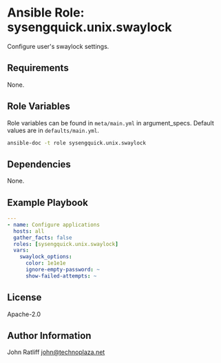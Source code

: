 # Ansible Role: sysengquick.unix.swaylock

Configure user's swaylock settings.

## Requirements

None.

## Role Variables

Role variables can be found in `meta/main.yml` in argument_specs.
Default values are in `defaults/main.yml`.

```bash
ansible-doc -t role sysengquick.unix.swaylock
```

## Dependencies

None.

## Example Playbook

```yaml
---
- name: Configure applications
  hosts: all
  gather_facts: false
  roles: [sysengquick.unix.swaylock]
  vars:
    swaylock_options:
      color: 1e1e1e
      ignore-empty-password: ~
      show-failed-attempts: ~
```

## License

Apache-2.0

## Author Information

John Ratliff <john@technoplaza.net>
